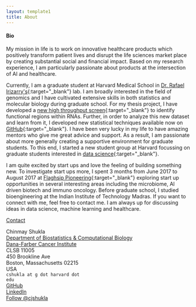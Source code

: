 ```yaml
---
layout: template1
title: About
---
```


<!-- Global site tag (gtag.js) - Google Analytics -->
<script async src="https://www.googletagmanager.com/gtag/js?id=UA-111431367-2"></script>
<script>
  window.dataLayer = window.dataLayer || [];
  function gtag(){dataLayer.push(arguments);}
  gtag('js', new Date());

  gtag('config', 'UA-111431367-2');
</script>

#### Bio

My mission in life is to work on innovative healthcare products which positively transform patient lives and disrupt the life sciences market place by creating substantial social and financial impact. Based on my research experience, I am particularly passionate about products at the intersection of AI and healthcare.

Currently, I am a graduate student at Harvard Medical School in [Dr. Rafael Irizarry's](http://rafalab.github.io){:target="_blank"} lab. I am broadly interested in the field of genomics and I have cultivated extensive skills in both statistics and molecular biology during graduate school. For my thesis project, I have developed a [new high throughput screen](https://www.biorxiv.org/content/early/2017/09/15/189654){:target="_blank"} to identify functional regions within RNAs. Further, in order to analyze this new dataset and learn from it, I developed new statistical techniques available now on [GitHub](https://github.com/cshukla/oligoGames){:target="_blank"}. I have been very lucky in my life to have amazing mentors who give me great advice and support. As a result, I am passionate about more generally creating a supportive environment for graduate students. To this end, I started a new student group at Harvard focussing on graduate students interested in [data science](http://www.harvardbigdata.com){:target="_blank"}.

I am quite excited by start ups and love the feeling of building something new. To investigate start ups more, I spent 3 months from June 2017 to August 2017 at [Flaghsip Pioneering](http://flagshippioneering.com){:target="_blank"} exploring start up opportunities in several interesting areas including the microbiome, AI driven biotech and immuno oncology. Before graduate school, I studied bioengineering at the Indian Institute of Technology Madras. If you want to connect with me, feel free to contact me. I am always up for discussing ideas in data science, machine learning and healthcare.

<u>Contact</u>

Chinmay Shukla<br/>
<a href="http://bcb.dfci.harvard.edu" target="_blank">Department of Biostatistics &amp; Computational Biology</a><br/>
<a href="http://www.dana-farber.org" target="_blank">Dana-Farber Cancer Institute</a><br/>
CLSB 11005<br/>
450 Brookline Ave<br/>
Boston, Massachusetts 02215<br/>
USA<br/>
<code>cshukla at g dot harvard dot edu</code><br/>
<a href="https://github.com/cshukla" target="_blank">GitHub</a><br/>
<a href="https://linkedin.com/in/shuklachinmay" target="_blank">LinkedIn</a><br/>
<a href="https://twitter.com/cjshukla" class="twitter-follow-button" data-show-count="false" data-size="large" data-show-screen-name="true">Follow @cjshukla</a>
<script>!function(d,s,id){var js,fjs=d.getElementsByTagName(s)[0],p=/^http:/.test(d.location)?'http':'https';if(!d.getElementById(id)){js=d.createElement(s);js.id=id;js.src=p+'://platform.twitter.com/widgets.js';fjs.parentNode.insertBefore(js,fjs);}}(document, 'script', 'twitter-wjs');</script><br/>